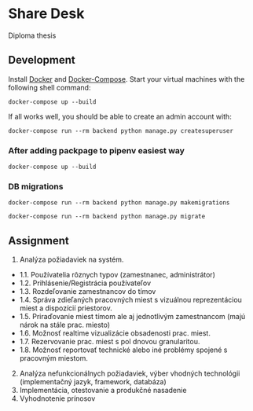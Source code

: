 Share Desk
==========

Diploma thesis

## Development

Install [Docker](https://docs.docker.com/install/) and [Docker-Compose](https://docs.docker.com/compose/). Start your
virtual machines with the following shell command:

`docker-compose up --build`

If all works well, you should be able to create an admin account with:

`docker-compose run --rm backend python manage.py createsuperuser`

### After adding packpage to pipenv  easiest way

`docker-compose up --build`

### DB migrations

`docker-compose run --rm backend python manage.py makemigrations`

`docker-compose run --rm backend python manage.py migrate`

## Assignment

1. Analýza požiadaviek na systém.

- 1.1. Používatelia rôznych typov (zamestnanec, administrátor)
- 1.2. Prihlásenie/Registrácia používateľov
- 1.3. Rozdeľovanie zamestnancov do tímov
- 1.4. Správa zdieľaných pracovných miest s vizuálnou reprezentáciou miest a dispozícií priestorov.
- 1.5. Priraďovanie miest tímom ale aj jednotlivým zamestnancom (majú nárok na stále prac. miesto)
- 1.6. Možnosť realtime vizualizácie obsadenosti prac. miest.
- 1.7. Rezervovanie prac. miest s pol dnovou granularitou.
- 1.8. Možnosť reportovať technické alebo iné problémy spojené s pracovným miestom.

2. Analýza nefunkcionálnych požiadaviek, výber vhodných technológii (implementačný jazyk, framework, databáza)
3. Implementácia, otestovanie a produkčné nasadenie
4. Vyhodnotenie prínosov

